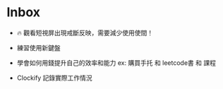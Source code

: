 # Inbox
- 🔥 觀看短視屏出現戒斷反映，需要減少使用使間！

- 練習使用新鍵盤
- 學會如何用錢提升自己的效率和能力 ex: 購買手托 和 leetcode書 和 課程
- Clockify 記錄實際工作情況
